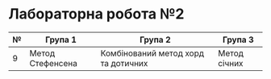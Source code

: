 # Лабораторна робота №2

| № | Група 1 | Група 2 | Група 3 |
|---|---|---|---|
| 9 | Метод Стефенсена | Комбінований метод хорд та дотичних | Метод січних |
